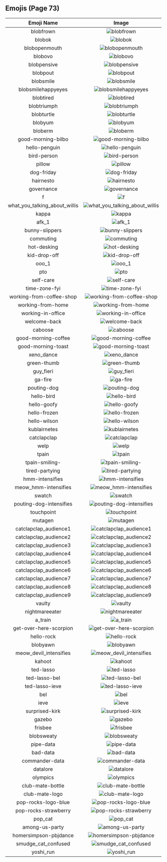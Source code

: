 
  ## Emojis (Page 73)
  |Emoji Name|Image|
  | :-: | :-: |
  |blobfrown| ![blobfrown](/output/blobfrown.png)|
  |blobok| ![blobok](/output/blobok.png)|
  |blobopenmouth| ![blobopenmouth](/output/blobopenmouth.png)|
  |blobovo| ![blobovo](/output/blobovo.png)|
  |blobpensive| ![blobpensive](/output/blobpensive.png)|
  |blobpout| ![blobpout](/output/blobpout.png)|
  |blobsmile| ![blobsmile](/output/blobsmile.png)|
  |blobsmilehappyeyes| ![blobsmilehappyeyes](/output/blobsmilehappyeyes.png)|
  |blobtired| ![blobtired](/output/blobtired.png)|
  |blobtriumph| ![blobtriumph](/output/blobtriumph.png)|
  |blobturtle| ![blobturtle](/output/blobturtle.png)|
  |blobyum| ![blobyum](/output/blobyum.png)|
  |bloberm| ![bloberm](/output/bloberm.png)|
  |good-morning-bilbo| ![good-morning-bilbo](/output/good-morning-bilbo.gif)|
  |hello-penguin| ![hello-penguin](/output/hello-penguin.gif)|
  |bird-person| ![bird-person](/output/bird-person.png)|
  |pillow| ![pillow](/output/pillow.png)|
  |dog-friday| ![dog-friday](/output/dog-friday.gif)|
  |hairnesto| ![hairnesto](/output/hairnesto.png)|
  |governance| ![governance](/output/governance.png)|
  |f| ![f](/output/f.png)|
  |what_you_talking_about_willis| ![what_you_talking_about_willis](/output/what_you_talking_about_willis.jpg)|
  |kappa| ![kappa](/output/kappa.png)|
  |afk_1| ![afk_1](/output/afk_1.png)|
  |bunny-slippers| ![bunny-slippers](/output/bunny-slippers.png)|
  |commuting| ![commuting](/output/commuting.png)|
  |hot-desking| ![hot-desking](/output/hot-desking.png)|
  |kid-drop-off| ![kid-drop-off](/output/kid-drop-off.png)|
  |ooo_1| ![ooo_1](/output/ooo_1.png)|
  |pto| ![pto](/output/pto.png)|
  |self-care| ![self-care](/output/self-care.png)|
  |time-zone-fyi| ![time-zone-fyi](/output/time-zone-fyi.png)|
  |working-from-coffee-shop| ![working-from-coffee-shop](/output/working-from-coffee-shop.png)|
  |working-from-home| ![working-from-home](/output/working-from-home.png)|
  |working-in-office| ![working-in-office](/output/working-in-office.png)|
  |welcome-back| ![welcome-back](/output/welcome-back.gif)|
  |caboose| ![caboose](/output/caboose.png)|
  |good-morning-coffee| ![good-morning-coffee](/output/good-morning-coffee.gif)|
  |good-morning-toast| ![good-morning-toast](/output/good-morning-toast.gif)|
  |xeno_dance| ![xeno_dance](/output/xeno_dance.gif)|
  |green-thumb| ![green-thumb](/output/green-thumb.png)|
  |guy_fieri| ![guy_fieri](/output/guy_fieri.png)|
  |ga-fire| ![ga-fire](/output/ga-fire.gif)|
  |pouting-dog| ![pouting-dog](/output/pouting-dog.png)|
  |hello-bird| ![hello-bird](/output/hello-bird.gif)|
  |hello-goofy| ![hello-goofy](/output/hello-goofy.gif)|
  |hello-frozen| ![hello-frozen](/output/hello-frozen.gif)|
  |hello-wilson| ![hello-wilson](/output/hello-wilson.png)|
  |kublairnetes| ![kublairnetes](/output/kublairnetes.png)|
  |catclapclap| ![catclapclap](/output/catclapclap.gif)|
  |welp| ![welp](/output/welp.png)|
  |tpain| ![tpain](/output/tpain.png)|
  |tpain-smiling-| ![tpain-smiling-](/output/tpain-smiling-.png)|
  |tired-partying| ![tired-partying](/output/tired-partying.png)|
  |hmm-intensifies| ![hmm-intensifies](/output/hmm-intensifies.gif)|
  |meow_hmm-intensifies| ![meow_hmm-intensifies](/output/meow_hmm-intensifies.gif)|
  |swatch| ![swatch](/output/swatch.png)|
  |pouting-dog-intensifies| ![pouting-dog-intensifies](/output/pouting-dog-intensifies.gif)|
  |touchpoint| ![touchpoint](/output/touchpoint.png)|
  |mutagen| ![mutagen](/output/mutagen.png)|
  |catclapclap_audience1| ![catclapclap_audience1](/output/catclapclap_audience1.gif)|
  |catclapclap_audience2| ![catclapclap_audience2](/output/catclapclap_audience2.gif)|
  |catclapclap_audience3| ![catclapclap_audience3](/output/catclapclap_audience3.gif)|
  |catclapclap_audience4| ![catclapclap_audience4](/output/catclapclap_audience4.gif)|
  |catclapclap_audience5| ![catclapclap_audience5](/output/catclapclap_audience5.gif)|
  |catclapclap_audience6| ![catclapclap_audience6](/output/catclapclap_audience6.gif)|
  |catclapclap_audience7| ![catclapclap_audience7](/output/catclapclap_audience7.gif)|
  |catclapclap_audience8| ![catclapclap_audience8](/output/catclapclap_audience8.gif)|
  |catclapclap_audience9| ![catclapclap_audience9](/output/catclapclap_audience9.gif)|
  |vaulty| ![vaulty](/output/vaulty.png)|
  |nightmareeater| ![nightmareeater](/output/nightmareeater.gif)|
  |a_train| ![a_train](/output/a_train.jpg)|
  |get-over-here-scorpion| ![get-over-here-scorpion](/output/get-over-here-scorpion.gif)|
  |hello-rock| ![hello-rock](/output/hello-rock.gif)|
  |blobyawn| ![blobyawn](/output/blobyawn.png)|
  |meow_devil_intensifies| ![meow_devil_intensifies](/output/meow_devil_intensifies.gif)|
  |kahoot| ![kahoot](/output/kahoot.jpg)|
  |ted-lasso| ![ted-lasso](/output/ted-lasso.png)|
  |ted-lasso-bel| ![ted-lasso-bel](/output/ted-lasso-bel.png)|
  |ted-lasso-ieve| ![ted-lasso-ieve](/output/ted-lasso-ieve.png)|
  |bel| ![bel](/output/bel.png)|
  |ieve| ![ieve](/output/ieve.png)|
  |surprised-kirk| ![surprised-kirk](/output/surprised-kirk.gif)|
  |gazebo| ![gazebo](/output/gazebo.png)|
  |frisbee| ![frisbee](/output/frisbee.png)|
  |blobsweaty| ![blobsweaty](/output/blobsweaty)|
  |pipe-data| ![pipe-data](/output/pipe-data.png)|
  |bad-data| ![bad-data](/output/bad-data.jpg)|
  |commander-data| ![commander-data](/output/commander-data.jpg)|
  |datalore| ![datalore](/output/datalore)|
  |olympics| ![olympics](/output/olympics.png)|
  |club-mate-bottle| ![club-mate-bottle](/output/club-mate-bottle.png)|
  |club-mate-logo| ![club-mate-logo](/output/club-mate-logo.png)|
  |pop-rocks-logo-blue| ![pop-rocks-logo-blue](/output/pop-rocks-logo-blue.png)|
  |pop-rocks-strawberry| ![pop-rocks-strawberry](/output/pop-rocks-strawberry.png)|
  |pop_cat| ![pop_cat](/output/pop_cat.gif)|
  |among-us-party| ![among-us-party](/output/among-us-party.gif)|
  |homersimpson-pbjdance| ![homersimpson-pbjdance](/output/homersimpson-pbjdance.gif)|
  |smudge_cat_confused| ![smudge_cat_confused](/output/smudge_cat_confused.png)|
  |yoshi_run| ![yoshi_run](/output/yoshi_run.gif)|
  